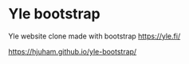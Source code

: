 # Yle bootstrap

Yle website clone made with bootstrap
https://yle.fi/

https://hjuham.github.io/yle-bootstrap/
